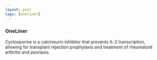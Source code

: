 ```yaml
---
layout: post
tags: [oneliner]
---
```



### OneLiner

Cyclosporine is a calcineurin inhibitor that prevents IL-2 transcription, allowing for transplant rejection prophylaxis and treatment of rheumatoid arthritis and psoriasis.
